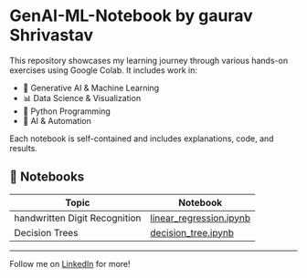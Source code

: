 # GenAI-ML-Notebook by gaurav Shrivastav
This repository showcases my learning journey through various hands-on exercises using Google Colab. It includes work in:

- 🧠 Generative AI & Machine Learning
- 📊 Data Science & Visualization
- 🐍 Python Programming
- 🤖 AI & Automation

Each notebook is self-contained and includes explanations, code, and results.

## 🔗 Notebooks

| Topic | Notebook |
|-------|----------|
| handwritten Digit Recognition | [linear_regression.ipynb](Week1/linear_regression.ipynb) |
| Decision Trees    | [decision_tree.ipynb](Week1/decision_tree.ipynb) |

---

Follow me on [LinkedIn](https://linkedin.com/in/gauravshrivastav) for more!
